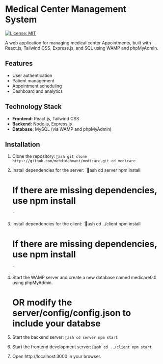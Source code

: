 ﻿# Medical Center Management System
   
[![License: MIT](https://img.shields.io/badge/License-MIT-yellow.svg)](https://opensource.org/licenses/MIT)

A web application for managing medical center Appointments, built with React.js, Tailwind CSS, Express.js, and SQL using WAMP and phpMyAdmin.

## Features
- User authentication 
- Patient management
- Appointment scheduling
- Dashboard and analytics

## Technology Stack
- **Frontend:** React.js, Tailwind CSS
- **Backend:** Node.js, Express.js
- **Database:** MySQL (via WAMP and phpMyAdmin)

## Installation
1. Clone the repository:
    `ash
    git clone https://github.com/mehdidahmani/medicare.git
    cd medicare
    `

2. Install dependencies for the server:
    `ash
    cd server
    npm install
    # If there are missing dependencies, use npm install <dependency-name>
    `

3. Install dependencies for the client:
    `ash
    cd ../client
    npm install
    # If there are missing dependencies, use npm install <dependency-name>
    `

4. Start the WAMP server and create a new database named medicare0.0 using phpMyAdmin.
    # OR modify the server/config/config.json to include your databse 

5. Start the backend server:
    `ash
    cd server
    npm start
    `

6. Start the frontend development server:
    `ash
    cd ../client
    npm start
    `

7. Open http://localhost:3000 in your browser.


